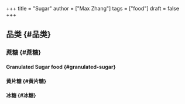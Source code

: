 +++
title = "Sugar"
author = ["Max Zhang"]
tags = ["food"]
draft = false
+++

## 品类 {#品类}


### 蔗糖 {#蔗糖}


#### Granulated Sugar <span class="tag"><span class="food">food</span></span> {#granulated-sugar}


#### 黄片糖 {#黄片糖}


#### 冰糖 {#冰糖}
